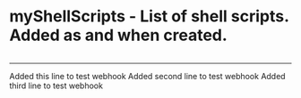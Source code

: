 # myShellScripts - List of shell scripts. Added as and when created.
######
#####
-------
Added this line to test webhook
Added second line to test webhook
Added third line to test webhook
